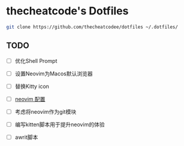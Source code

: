 thecheatcode's Dotfiles
=======================

```bash
git clone https://github.com/thecheatcodee/dotfiles ~/.dotfiles/

```

## TODO

- [ ] 优化Shell Prompt
- [ ] 设置Neovim为Macos默认浏览器
- [ ] 替换Kitty icon
- [ ] [neovim 配置](/Users/zachlu/.dotfiles/nvim/README.md)
- [ ] 考虑将neovim作为git模块
- [ ] 编写kitten脚本用于提升neovim的体验
- [ ] awrit脚本








